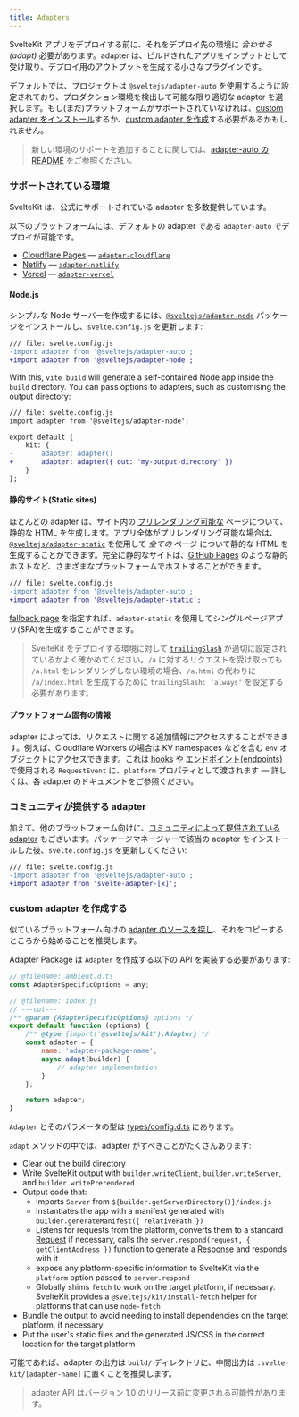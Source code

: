 ```yaml
---
title: Adapters
---
```


SvelteKit アプリをデプロイする前に、それをデプロイ先の環境に _合わせる(adapt)_ 必要があります。adapter は、ビルドされたアプリをインプットとして受け取り、デプロイ用のアウトプットを生成する小さなプラグインです。

デフォルトでは、プロジェクトは `@sveltejs/adapter-auto` を使用するように設定されており、プロダクション環境を検出して可能な限り適切な adapter を選択します。もし(まだ)プラットフォームがサポートされていなければ、[custom adapter をインストール](/docs/adapters#community-adapters)するか、[custom adapter を作成](/docs/adapters#writing-custom-adapters)する必要があるかもしれません。

> 新しい環境のサポートを追加することに関しては、[adapter-auto の README](https://github.com/sveltejs/kit/tree/master/packages/adapter-auto) をご参照ください。

### サポートされている環境

SvelteKit は、公式にサポートされている adapter を多数提供しています。

以下のプラットフォームには、デフォルトの adapter である `adapter-auto` でデプロイが可能です。

- [Cloudflare Pages](https://developers.cloudflare.com/pages/) — [`adapter-cloudflare`](https://github.com/sveltejs/kit/tree/master/packages/adapter-cloudflare)
- [Netlify](https://netlify.com) — [`adapter-netlify`](https://github.com/sveltejs/kit/tree/master/packages/adapter-netlify)
- [Vercel](https://vercel.com) — [`adapter-vercel`](https://github.com/sveltejs/kit/tree/master/packages/adapter-vercel)

#### Node.js

シンプルな Node サーバーを作成するには、[`@sveltejs/adapter-node`](https://github.com/sveltejs/kit/tree/master/packages/adapter-node) パッケージをインストールし、`svelte.config.js` を更新します:

```diff
/// file: svelte.config.js
-import adapter from '@sveltejs/adapter-auto';
+import adapter from '@sveltejs/adapter-node';
```

With this, `vite build` will generate a self-contained Node app inside the `build` directory. You can pass options to adapters, such as customising the output directory:

```diff
/// file: svelte.config.js
import adapter from '@sveltejs/adapter-node';

export default {
	kit: {
-		adapter: adapter()
+		adapter: adapter({ out: 'my-output-directory' })
	}
};
```

#### 静的サイト(Static sites)

ほとんどの adapter は、サイト内の [プリレンダリング可能な](/docs/page-options#prerender) ページについて、静的な HTML を生成します。アプリ全体がプリレンダリング可能な場合は、[`@sveltejs/adapter-static`](https://github.com/sveltejs/kit/tree/master/packages/adapter-static) を使用して _全ての_ ページ について静的な HTML を生成することができます。完全に静的なサイトは、[GitHub Pages](https://pages.github.com/) のような静的ホストなど、さまざまなプラットフォームでホストすることができます。

```diff
/// file: svelte.config.js
-import adapter from '@sveltejs/adapter-auto';
+import adapter from '@sveltejs/adapter-static';
```

[fallback page](https://github.com/sveltejs/kit/tree/master/packages/adapter-static#spa-mode) を指定すれば、`adapter-static` を使用してシングルページアプリ(SPA)を生成することができます。

> SvelteKit をデプロイする環境に対して [`trailingSlash`](configuration#trailingslash) が適切に設定されているかよく確かめてください。`/a` に対するリクエストを受け取っても `/a.html` をレンダリングしない環境の場合、`/a.html` の代わりに `/a/index.html` を生成するために `trailingSlash: 'always'` を設定する必要があります。

#### プラットフォーム固有の情報

adapter によっては、リクエストに関する追加情報にアクセスすることができます。例えば、Cloudflare Workers の場合は KV namespaces などを含む `env` オブジェクトにアクセスできます。これは [hooks](/docs/hooks) や [エンドポイント(endpoints)](/docs/routing#endpoints) で使用される `RequestEvent` に、`platform` プロパティとして渡されます — 詳しくは、各 adapter のドキュメントをご参照ください。

### コミュニティが提供する adapter

加えて、他のプラットフォーム向けに、[コミュニティによって提供されている adapter](https://sveltesociety.dev/components#adapters) もございます。パッケージマネージャーで該当の adapter をインストールした後、`svelte.config.js` を更新してください:

```diff
/// file: svelte.config.js
-import adapter from '@sveltejs/adapter-auto';
+import adapter from 'svelte-adapter-[x]';
```

### custom adapter を作成する

似ているプラットフォーム向けの [adapter のソースを探し](https://github.com/sveltejs/kit/tree/master/packages)、それをコピーするところから始めることを推奨します。

Adapter Package は `Adapter` を作成する以下の API を実装する必要があります:

```js
// @filename: ambient.d.ts
const AdapterSpecificOptions = any;

// @filename: index.js
// ---cut---
/** @param {AdapterSpecificOptions} options */
export default function (options) {
	/** @type {import('@sveltejs/kit').Adapter} */
	const adapter = {
		name: 'adapter-package-name',
		async adapt(builder) {
			// adapter implementation
		}
	};

	return adapter;
}
```

`Adapter` とそのパラメータの型は [types/config.d.ts](https://github.com/sveltejs/kit/blob/master/packages/kit/types/config.d.ts) にあります。

`adapt` メソッドの中では、adapter がすべきことがたくさんあります:

- Clear out the build directory
- Write SvelteKit output with `builder.writeClient`, `builder.writeServer`, and `builder.writePrerendered`
- Output code that:
  - Imports `Server` from `${builder.getServerDirectory()}/index.js`
  - Instantiates the app with a manifest generated with `builder.generateManifest({ relativePath })`
  - Listens for requests from the platform, converts them to a standard [Request](https://developer.mozilla.org/en-US/docs/Web/API/Request) if necessary, calls the `server.respond(request, { getClientAddress })` function to generate a [Response](https://developer.mozilla.org/en-US/docs/Web/API/Response) and responds with it
  - expose any platform-specific information to SvelteKit via the `platform` option passed to `server.respond`
  - Globally shims `fetch` to work on the target platform, if necessary. SvelteKit provides a `@sveltejs/kit/install-fetch` helper for platforms that can use `node-fetch`
- Bundle the output to avoid needing to install dependencies on the target platform, if necessary
- Put the user's static files and the generated JS/CSS in the correct location for the target platform

可能であれば、adapter の出力は `build/` ディレクトリに、中間出力は `.svelte-kit/[adapter-name]` に置くことを推奨します。

> adapter API はバージョン 1.0 のリリース前に変更される可能性があります。
